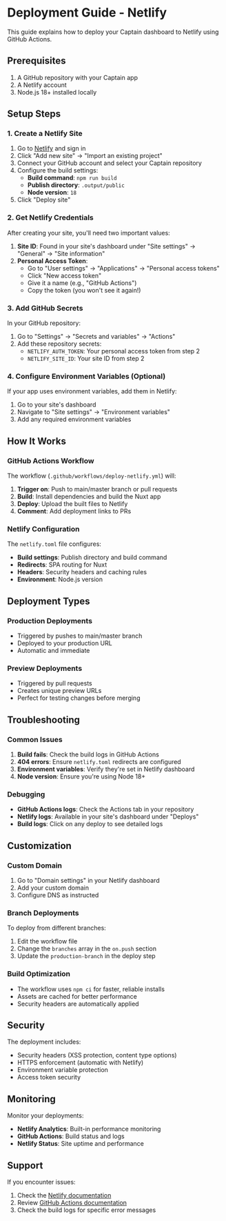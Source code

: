 # Deployment Guide - Netlify

This guide explains how to deploy your Captain dashboard to Netlify using GitHub Actions.

## Prerequisites

1. A GitHub repository with your Captain app
2. A Netlify account
3. Node.js 18+ installed locally

## Setup Steps

### 1. Create a Netlify Site

1. Go to [Netlify](https://netlify.com) and sign in
2. Click "Add new site" → "Import an existing project"
3. Connect your GitHub account and select your Captain repository
4. Configure the build settings:
   - **Build command**: `npm run build`
   - **Publish directory**: `.output/public`
   - **Node version**: `18`
5. Click "Deploy site"

### 2. Get Netlify Credentials

After creating your site, you'll need two important values:

1. **Site ID**: Found in your site's dashboard under "Site settings" → "General" → "Site information"
2. **Personal Access Token**: 
   - Go to "User settings" → "Applications" → "Personal access tokens"
   - Click "New access token"
   - Give it a name (e.g., "GitHub Actions")
   - Copy the token (you won't see it again!)

### 3. Add GitHub Secrets

In your GitHub repository:

1. Go to "Settings" → "Secrets and variables" → "Actions"
2. Add these repository secrets:
   - `NETLIFY_AUTH_TOKEN`: Your personal access token from step 2
   - `NETLIFY_SITE_ID`: Your site ID from step 2

### 4. Configure Environment Variables (Optional)

If your app uses environment variables, add them in Netlify:

1. Go to your site's dashboard
2. Navigate to "Site settings" → "Environment variables"
3. Add any required environment variables

## How It Works

### GitHub Actions Workflow

The workflow (`.github/workflows/deploy-netlify.yml`) will:

1. **Trigger on**: Push to main/master branch or pull requests
2. **Build**: Install dependencies and build the Nuxt app
3. **Deploy**: Upload the built files to Netlify
4. **Comment**: Add deployment links to PRs

### Netlify Configuration

The `netlify.toml` file configures:

- **Build settings**: Publish directory and build command
- **Redirects**: SPA routing for Nuxt
- **Headers**: Security headers and caching rules
- **Environment**: Node.js version

## Deployment Types

### Production Deployments
- Triggered by pushes to main/master branch
- Deployed to your production URL
- Automatic and immediate

### Preview Deployments
- Triggered by pull requests
- Creates unique preview URLs
- Perfect for testing changes before merging

## Troubleshooting

### Common Issues

1. **Build fails**: Check the build logs in GitHub Actions
2. **404 errors**: Ensure `netlify.toml` redirects are configured
3. **Environment variables**: Verify they're set in Netlify dashboard
4. **Node version**: Ensure you're using Node 18+

### Debugging

- **GitHub Actions logs**: Check the Actions tab in your repository
- **Netlify logs**: Available in your site's dashboard under "Deploys"
- **Build logs**: Click on any deploy to see detailed logs

## Customization

### Custom Domain
1. Go to "Domain settings" in your Netlify dashboard
2. Add your custom domain
3. Configure DNS as instructed

### Branch Deployments
To deploy from different branches:
1. Edit the workflow file
2. Change the `branches` array in the `on.push` section
3. Update the `production-branch` in the deploy step

### Build Optimization
- The workflow uses `npm ci` for faster, reliable installs
- Assets are cached for better performance
- Security headers are automatically applied

## Security

The deployment includes:
- Security headers (XSS protection, content type options)
- HTTPS enforcement (automatic with Netlify)
- Environment variable protection
- Access token security

## Monitoring

Monitor your deployments:
- **Netlify Analytics**: Built-in performance monitoring
- **GitHub Actions**: Build status and logs
- **Netlify Status**: Site uptime and performance

## Support

If you encounter issues:
1. Check the [Netlify documentation](https://docs.netlify.com)
2. Review [GitHub Actions documentation](https://docs.github.com/en/actions)
3. Check the build logs for specific error messages 